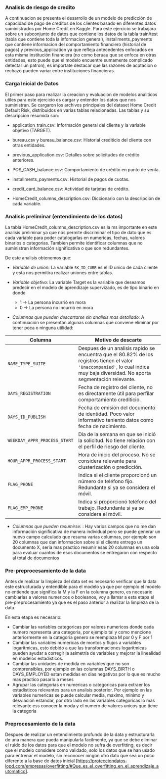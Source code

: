 ### Analisis de riesgo de credito 
A continuacion se presenta el desarrollo de un modelo de predicción de capacidad de pago de creditos de los clientes basado en diferentes datos suministrados por Home Credit en Kaggle.
Para este ejercicio se trabajara sobre un subconjunto de datos que contiene los datos de la tabla train/test (tabla que contiene toda la informacion general), installments_payments que contiene informacion del comportamiento financiero (historial de pagos) y previous_application ya que refleja antecedentes enfocados en esta misma institución financiera (no como beruau que se enfoca en otras entidades, esto puede que el modelo encuentre sumamente complicado detectar un patron), es importate destacar que las razones de acptacion o rechazo pueden variar entre instituciones financieras.

### Carga Inicial de Datos

El primer paso para realizar la creacion y evaluacion de modelos analiticos utiles para este ejercicio es cargar y entender los datos que nos suministran.
Se cargaron los archivos principales del dataset Home Credit Default Risk, distribuidos en varias tablas relacionadas. Las tablas y su descripcion resumida son:

* application_train.csv: Información general del cliente y la variable objetivo (TARGET).

* bureau.csv y bureau_balance.csv: Historial crediticio del cliente con otras entidades.

* previous_application.csv: Detalles sobre solicitudes de crédito anteriores.

* POS_CASH_balance.csv: Comportamiento de crédito en punto de venta.

* installments_payments.csv: Historial de pagos de cuotas.

* credit_card_balance.csv: Actividad de tarjetas de crédito.

* HomeCredit_columns_description.csv: Diccionario con la descripción de cada variable.
  
### Analisis preliminar (entendimiento de los datos)

La tabla HomeCredit_columns_description.csv es la ms importante en este analisis preliminar ya que nos permite discriminar el tipo de dato que es cada variable para poder catalogarlas en numericas, fechas, valores binarios o categorias. Tambien permite identificar columnas que no suministran información significativa o que son redundantes.

De este analisis obtenemos que:

* *Variable de union:* La variable `SK_ID_CURR` es el ID unico de cada cliente y esta nos permitira realizar uniones entre tablas.

* *Variable objetivo:* La variable Target es la variable que deseamos predecir en el modelo de aprendizaje supervizado, es de tipo binario en donde
   * 1 → La persona incurrió en mora
   * 0 → La persona no incurrió en mora
* *Columnas que pueden descartarse sin analisis mas detallado:* A continuación se presentan algunas columnas que conviene eliminar por tener poca o ninguna utilidad:
  
| Columna                        | Motivo de descarte                                                                                       |
|-------------------------------|------------------------------------------------------------------------------------------------------------|
| `NAME_TYPE_SUITE`             | Despues de un analisis rapido se encuentra que el 80.82% de los registros tienen el valor `'Unaccompanied'`, lo cual indica muy baja diversidad. No aporta segmentación relevante. |
| `DAYS_REGISTRATION`           | Fecha de registro del cliente, no es directamente útil para perfilar comportamiento crediticio.           |
| `DAYS_ID_PUBLISH`             | Fecha de emisión del documento de identidad. Poco valor informativo teniento datos como fecha de nacimiento.                         |
| `WEEKDAY_APPR_PROCESS_START`  | Día de la semana en que se inició la solicitud. No tiene relación con el perfil de riesgo del cliente.     |
| `HOUR_APPR_PROCESS_START`     | Hora de inicio del proceso. No se considera relevante para clusterización o predicción.                    |
| `FLAG_PHONE`                  | Indica si el cliente proporcionó un número de teléfono fijo. Redundante si ya se considera el móvil.       |
| `FLAG_EMP_PHONE`              | Indica si proporcionó teléfono del trabajo. Redundante si ya se considera el móvil.   |

* *Columnas que pueden resumirse:* : Hay varios campos que no me dan información significativa de manera individual pero se puede generar un nuevo campo calculado que resuma varias columnas, por ejemplo son 20 columnas que dan informacion sobre si el cliente entrego un documento X, seria mas practico resumir esas 20 columnas en una sola para evaluar cuantos de esos documentos se entregaron con respecto al total de documentos

### Pre-preprocesamiento de la data
Antes de realizar la limpieza del data set es necesario verificar que la data este estructurada y entendible para el modelo ya que por ejemplo el modelo no entiende que significa la M y la F en la columna genero, es necesario cambiarlas a valores numericos o booleanos, voy a llamar a esta etapa el pre-preprocesamiento ya que es el paso anterior a realizar la limpieza de la data.

En esta etapa es necesario:
* Cambiar las variables categoricas por valores numericos donde cada numero representa una categoria, por ejemplo tal y como mencione anteriormente en la categoria genero se reemplaza M por 0 y F por 1
* Cambiar las variables numericas de montos y flujos a variables logaritmicas, esto debido a que las transformaciones logarítmicas pueden ayudar a corregir la asimetría de variables y mejorar la linealidad en modelos estadísticos.
* Cambiar las unidades de medida en variables que no son comprensibles, por ejemplo en las columnas DAYS_BIRTH o DAYS_EMPLOYED estan medidas en dias negativos por lo que es mucho mas practico pasarlo a meses
* Agrupar las categorias en numericas o categoricas para extraer los estadisticos relevantes para un analisis posterior. Por ejemplo en las variables numericas se puede calcular media, maximo, minimo y desviacion estandar, por otro lado en las variables categoricas  lo mas relevante ess conocer la moda y el numero de valores unicos que tiene la categoria

### Preprocesamiento de la data

Despues de realizar un entendimiento profundo de la data y estructurarla de una manera que pueda manipularla facilmente, ya que se debe eliminar el ruido de los datos para que el modelo no sufra de overfitting, es decir que el modelo considere como validado, solo los datos que se han usado para entrenar el modelo, sin reconocer ningún otro dato que sea un poco diferente a la base de datos inicial [https://protecciondatos-lopd.com/empresas/overfitting/#Que_es_el_overfitting_en_el_aprendizaje_automatico]. 














